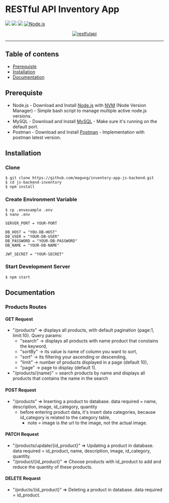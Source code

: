 # RESTful API Inventory App
![](https://img.shields.io/badge/Code%20Style-Standard-yellow.svg)
![](https://img.shields.io/badge/Dependencies-Express-green.svg)
![](https://img.shields.io/badge/License-ISC-yellowgreen.svg)
[![Node.js](https://img.shields.io/badge/Node.js-v.10.16-green.svg?style=rounded-square)](https://nodejs.org/)
<p align="center">
  <a href="https://nodejs.org/">
    <img alt="restfulapi" title="Restful API" src="https://cdn-images-1.medium.com/max/871/1*d2zLEjERsrs1Rzk_95QU9A.png">
  </a>
</p>

----
## Table of contens
* [Prerequiste](#prerequiste)
* [Installation](#installation)
* [Documentation](#documentation)
## Prerequiste
- Node.js - Download and Install [Node.js](https://nodejs.org/en/) with [NVM](https://github.com/creationix/nvm) (Node Version Manager) - Simple bash script to manage multiple active node.js versions.
- MySQL - Download and Install [MySQL](https://www.mysql.com/downloads/) - Make sure it's running on the default port.
- Postman - Download and Install [Postman](https://www.getpostman.com/downloads) - Implementation with postman latest version.

## Installation
### Clone
```
$ git clone https://github.com/magung/inventory-app-js-backend.git
$ cd js-backend-inventory
$ npm install
```
### Create Environment Variable
```
$ cp .envexample .env
$ nano .env
```

```
SERVER_PORT = YOUR-PORT

DB_HOST = "YOU-DB-HOST"
DB_USER = "YOUR-DB-USER"
DB_PASSWORD = "YOUR-DB-PASSWORD"
DB_NAME = "YOUR-DB-NAME"

JWT_SECRET = "YOUR-SECRET"
```
### Start Development Server
```
$ npm start
```

## Documentation

### Products Routes
#### GET Request
- "/products" => displays all products, with default pagination {page:1, limit:10}. Query params:
  - "search" -> displays all products with name product that constains the keyword, 
  - "sortBy" -> its value is name of column you want to sort,
  - "sort" -> its filtering your ascending or descending,
  - "limit" -> number of products displayed in a page (default 10),
  - "page" -> page to display (default 1).
- "/products/{name}" = search products by name and displays all products that contains the name in the search

#### POST Request
- "/products" => Inserting a product to database. data required = name, description, image, id_category, quantity
    - before entering product data, it's insert data categories, because id_category is related to the category table,
	  - note = image is the url to the image, not the actual image.
  
#### PATCH Request
- "/products/update/{id_product}" => Updating a product in database. data required = id_product, name, description, image, id_category, quantity.
- "/product/{id_product}" => Choose products with id_product to add and reduce the quantity of these products.

#### DELETE Request
- "/prducts/{id_product}" => Deleting a product in database. data required = id_product.



 


